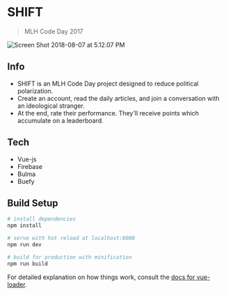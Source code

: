 # SHIFT

> MLH Code Day 2017

![Screen Shot 2018-08-07 at 5.12.07 PM](https://i.imgur.com/HEnSYIF.png)

## Info 
* SHIFT is an MLH Code Day project designed to reduce political polarization. 
* Create an account, read the daily articles, and join a conversation with an ideological stranger. 
* At the end, rate their performance. They'll receive points which accumulate on a leaderboard. 

## Tech
* Vue-js
* Firebase
* Bulma
* Buefy

## Build Setup

``` bash
# install dependencies
npm install

# serve with hot reload at localhost:8080
npm run dev

# build for production with minification
npm run build
```

For detailed explanation on how things work, consult the [docs for vue-loader](http://vuejs.github.io/vue-loader).
